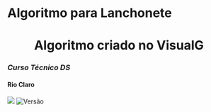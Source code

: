 # Algoritmo para Lanchonete
## <h1 align="center">Algoritmo criado no VisualG</h1>
### *Curso Técnico DS*
#### **Rio Claro**
![](https://img.freepik.com/vetores-premium/icone-de-construcao-de-restaurante-de-hamburguer-isometrico-ilustracao-de-icone-3d-vector-design-plano-de-referencia-isolado_679085-69.jpg?semt=ais_hybrid)
![Versão](1)
